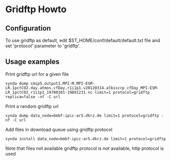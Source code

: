 # Gridftp Howto

## Configuration

To use gridftp as default, edit $ST_HOME/conf/default/default.txt file 
and set 'protocol' parameter to 'gridftp'.

## Usage examples

Print gridftp url for a given file

    synda dump cmip5.output1.MPI-M.MPI-ESM-LR.1pctCO2.day.atmos.cfDay.r1i1p1.v20120314.albisccp_cfDay_MPI-ESM-LR_1pctCO2_r1i1p1_19700101-19891231.nc limit=1 protocol=gridftp replica=false -nf -C url

Print a random gridftp url

    synda dump data_node=bmbf-ipcc-ar5.dkrz.de limit=1 protocol=gridftp -nf -C url

Add files in download queue using gridftp protocol

    synda install data_node=bmbf-ipcc-ar5.dkrz.de limit=1 protocol=gridftp

Note that files not available gridftp protocol is not available, http protocol is used
